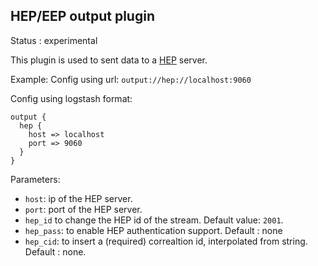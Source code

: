 HEP/EEP output plugin
---

Status : experimental


This plugin is used to sent data to a [HEP](http://hep.sipcapture.org) server.

Example:
Config using url: ``output://hep://localhost:9060``

Config using logstash format:
````
output {
  hep {
    host => localhost
    port => 9060
  }
}
````

Parameters:

* ``host``: ip of the HEP server.
* ``port``: port of the HEP server.
* ``hep_id`` to change the HEP id of the stream. Default value: ``2001``.
* ``hep_pass``: to enable HEP authentication support. Default : none
* ``hep_cid``: to insert a (required) correaltion id, interpolated from string. Default : none.


